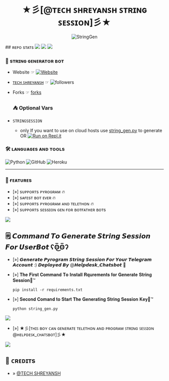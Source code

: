 <h1 align="center"><b>★彡[@ᴛᴇᴄʜ ꜱʜʀᴇʏᴀɴꜱʜ ꜱᴛʀɪɴɢ ꜱᴇꜱꜱɪᴏɴ]彡★</b></h1>
<p align="center">
  <img src="https://envs.sh/WUN.jpg" alt="StringGen">
</p>
## ʀᴇᴘᴏ sᴛᴀᴛs
<a href="https://github.com/TechyShreyansh/String-Session-Gen"><img src="https://github-readme-stats.vercel.app/api/pin/?username=techyshreyansh&repo=String-Session-Gen&theme=chartreuse-dark"></a>

<img src="https://user-images.githubusercontent.com/73097560/115834477-dbab4500-a447-11eb-908a-139a6edaec5c.gif">
<img src="https://user-images.githubusercontent.com/73097560/115834477-dbab4500-a447-11eb-908a-139a6edaec5c.gif">


### 🥵 sᴛʀɪɴɢ ɢᴇɴᴇʀᴀᴛᴏʀ ʙᴏᴛ
- Website ☞ <a href="https://github.com/techyshreyansh"><img alt="Website" src="https://img.shields.io/website?url=https%3A%2F%2Fgithub.com%2Ftechyshreyansh"></a>

- [ᴛᴇᴄʜ ꜱʜʀᴇʏᴀɴꜱʜ](https://telegram.me.Helpdesk_Chatsbot) ☞ ![followers](https://img.shields.io/github/followers/techyshreyansh?style=social)

- Forks ☞ [forks](https://img.shields.io/github/forks/techyshreyansh/STRING-SESSION?style=social)

  ### ⛺ Optional Vars
 
 - `STRINGSESSION`
     - only If you want to use on cloud hosts use [string_gen.py](https://github.com/TechyShreyansh/MickyUB_Session-Gen/blob/main/string_gen.py) to generate OR
[![Run on Repl.it](https://replit.com/badge)](https://replit.com/@TechShreyansh/String-Session)

### 🛠️ ʟᴀɴɢᴜᴀɢᴇs ᴀɴᴅ ᴛᴏᴏʟs

  ![Python](https://img.shields.io/badge/Python-3776AB?style=for-the-badge&logo=python&logoColor=white)
  ![GitHub](https://img.shields.io/badge/GitHub-100000?style=for-the-badge&logo=github&logoColor=white)
  ![Heroku](https://img.shields.io/badge/Heroku-430098?style=for-the-badge&logo=heroku&logoColor=white)

----
 
### 🤤 ғᴇᴀᴛᴜʀᴇs

- [»] sᴜᴩᴩᴏʀᴛs ᴩʏʀᴏɢʀᴀᴍ 🔥
- [»] sᴀғᴇsᴛ ʙᴏᴛ ᴇᴠᴇʀ 🔥
- [»] sᴜᴩᴩᴏʀᴛs ᴩʏʀᴏɢʀᴀᴍ ᴀɴᴅ ᴛᴇʟᴇᴛʜᴏɴ 🔥
- [»] sᴜᴩᴩᴏʀᴛs sᴇssɪᴏɴ ɢᴇɴ ғᴏʀ ʙᴏᴛғᴀᴛʜᴇʀ ʙᴏᴛs

<img src="https://user-images.githubusercontent.com/73097560/115834477-dbab4500-a447-11eb-908a-139a6edaec5c.gif">

## 🗒️ 𝘾𝙤𝙢𝙢𝙖𝙣𝙙 𝙏𝙤 𝙂𝙚𝙣𝙚𝙧𝙖𝙩𝙚 𝙎𝙩𝙧𝙞𝙣𝙜 𝙎𝙚𝙨𝙨𝙞𝙤𝙣 𝙁𝙤𝙧 𝙐𝙨𝙚𝙧𝘽𝙤𝙩 ʕʘ̅͜ʘ̅ʔ


- [»] 𝙂𝙚𝙣𝙚𝙧𝙖𝙩𝙚 𝙋𝙮𝙧𝙤𝙜𝙧𝙖𝙢 𝙎𝙩𝙧𝙞𝙣𝙜 𝙎𝙚𝙨𝙨𝙞𝙤𝙣 𝙁𝙤𝙧 𝙔𝙤𝙪𝙧 𝙏𝙚𝙡𝙚𝙜𝙧𝙖𝙢 𝘼𝙘𝙘𝙤𝙪𝙣𝙩 :)
𝘿𝙚𝙥𝙡𝙤𝙮𝙚𝙙 𝘽𝙮 @𝙃𝙚𝙡𝙥𝙙𝙚𝙨𝙠_𝘾𝙝𝙖𝙩𝙨𝙗𝙤𝙩 🫣

- [»] 𝐓𝐡𝐞 𝐅𝐢𝐫𝐬𝐭 𝐂𝐨𝐦𝐦𝐚𝐧𝐝 𝐓𝐨 𝐈𝐧𝐬𝐭𝐚𝐥𝐥 𝐑𝐪𝐮𝐫𝐞𝐦𝐞𝐧𝐭𝐬 𝐟𝐨𝐫 𝐆𝐞𝐧𝐞𝐫𝐚𝐭𝐞 𝐒𝐭𝐫𝐢𝐧𝐠 𝐒𝐞𝐬𝐬𝐢𝐨𝐧🌈™

  ```
  pip install -r requirements.txt
  ```

- [»] 𝐒𝐞𝐜𝐨𝐧𝐝 𝐂𝐨𝐦𝐚𝐧𝐝 𝐭𝐨 𝐒𝐭𝐚𝐫𝐭 𝐓𝐡𝐞 𝐆𝐞𝐧𝐞𝐫𝐚𝐭𝐢𝐧𝐠 𝐒𝐭𝐫𝐢𝐧𝐠 𝐒𝐞𝐬𝐬𝐢𝐨𝐧 𝐊𝐞𝐲🌈™

  ```
  python string_gen.py
  ```
  
<img src="https://user-images.githubusercontent.com/73097560/115834477-dbab4500-a447-11eb-908a-139a6edaec5c.gif">


- [»] ★彡[ᴛʜɪꜱ ʙᴏʏ ᴄᴀɴ ɢᴇɴᴇʀᴀᴛᴇ ᴛᴇʟᴇᴛʜᴏɴ ᴀɴᴅ ᴘʀᴏɢʀᴀᴍ ꜱᴛʀɪɴɢ ꜱᴇꜱꜱɪᴏɴ @ʜᴇʟᴘᴅᴇꜱᴋ_ᴄʜᴀᴛꜱʙᴏᴛ]彡★

<img src="https://user-images.githubusercontent.com/73097560/115834477-dbab4500-a447-11eb-908a-139a6edaec5c.gif">

## 💖 ᴄʀᴇᴅɪᴛs
- » [@TECH SHREYANSH](https://github.com/techyshreyansh?tab=repositories)
